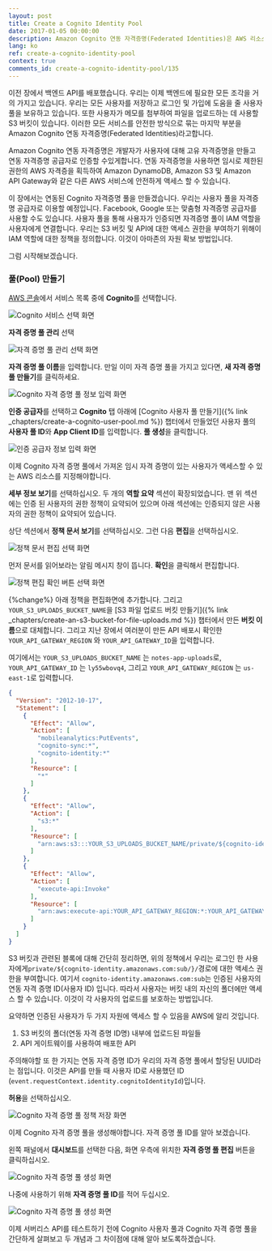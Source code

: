 ```yaml
---
layout: post
title: Create a Cognito Identity Pool
date: 2017-01-05 00:00:00
description: Amazon Cognito 연동 자격증명(Federated Identities)은 AWS 리소스를 보호하는 데 도움이됩니다. Cognito 사용자 풀은 서버리스 백엔드의 ID 제공 프로바이더로 사용할 수 있습니다. 사용자가 S3 버킷에 파일을 업로드하고 API 게이트웨이에 연결할 수 있게하려면 ID 풀을 만들어야합니다. IAM 정책에 S3 버킷의 이름을 지정하고 파일에 cognito-identity.amazonaws.com:sub 접두어를 붙입니다. 또한 API 게이트웨이 엔드포인트를 리소스로 추가할 것입니다.
lang: ko
ref: create-a-cognito-identity-pool
context: true
comments_id: create-a-cognito-identity-pool/135
---
```


이전 장에서 백엔드 API를 배포했습니다. 우리는 이제 백엔드에 필요한 모든 조각을 거의 가지고 있습니다. 우리는 모든 사용자를 저장하고 로그인 및 가입에 도움을 줄 사용자 풀을 보유하고 있습니다. 또한 사용자가 메모를 첨부하여 파일을 업로드하는 데 사용할 S3 버킷이 있습니다. 이러한 모든 서비스를 안전한 방식으로 묶는 마지막 부분을 Amazon Cognito 연동 자격증명(Federated Identities)라고합니다.

Amazon Cognito 연동 자격증명은 개발자가 사용자에 대해 고유 자격증명을 만들고 연동 자격증명 공급자로 인증할 수있게합니다. 연동 자격증명을 사용하면 임시로 제한된 권한의 AWS 자격증을 획득하여 Amazon DynamoDB, Amazon S3 및 Amazon API Gateway와 같은 다른 AWS 서비스에 안전하게 액세스 할 수 있습니다.

이 장에서는 연동된 Cognito 자격증명 풀을 만들겠습니다. 우리는 사용자 풀을 자격증명 공급자로 이용할 예정입니다. Facebook, Google 또는 맞춤형 자격증명 공급자를 사용할 수도 있습니다. 사용자 풀을 통해 사용자가 인증되면 자격증명 풀이 IAM 역할을 사용자에게 연결합니다. 우리는 S3 버킷 및 API에 대한 액세스 권한을 부여하기 위해이 IAM 역할에 대한 정책을 정의합니다. 이것이 아마존의 자원 확보 방법입니다.

그럼 시작해보겠습니다.

###  풀(Pool) 만들기

[AWS 콘솔](https://console.aws.amazon.com)에서 서비스 목록 중에 **Cognito**를 선택합니다. 

![Cognito 서비스 선택 화면](/assets/cognito-identity-pool/select-cognito-service.png)

**자격 증명 풀 관리** 선택

![자격 증명 풀 관리 선택 화면](/assets/cognito-identity-pool/select-manage-federated-identities.png)

**자격 증명 풀 이름**을 입력합니다. 만일 이미 자격 증명 풀을 가지고 있다면, **새 자격 증명 풀 만들기**를 클릭하세요.

![Cognito 자격 증명 풀 정보 입력 화면](/assets/cognito-identity-pool/fill-identity-pool-info.png)

**인증 공급자**를 선택하고 **Cognito** 탭 아래에 [Cognito 사용자 풀 만들기]({% link _chapters/create-a-cognito-user-pool.md %}) 챕터에서 만들었던 사용자 풀의 **사용자 풀 ID**와 **App Client ID**를 입력합니다. **풀 생성**을 클릭합니다.

![인증 공급자 정보 입력 화면](/assets/cognito-identity-pool/fill-authentication-provider-info.png)

이제 Cognito 자격 증명 풀에서 가져온 임시 자격 증명이 있는 사용자가 액세스할 수 있는 AWS 리소스를 지정해야합니다.

**세부 정보 보기**를 선택하십시오. 두 개의 **역할 요약** 섹션이 확장되었습니다. 맨 위 섹션에는 인증 된 사용자의 권한 정책이 요약되어 있으며 아래 섹션에는 인증되지 않은 사용자의 권한 정책이 요약되어 있습니다.

상단 섹션에서 **정책 문서 보기**를 선택하십시오. 그런 다음 **편집**을 선택하십시오.

![정책 문서 편집 선택 화면](/assets/cognito-identity-pool/select-edit-policy-document.png)

먼저 문서를 읽어보라는 알림 메시지 창이 뜹니다. **확인**을 클릭해서 편집합니다.

![정책 편집 확인 버튼 선택 화면](/assets/cognito-identity-pool/select-confirm-edit-policy.png)

{%change%} 아래 정책을 편집화면에 추가합니다. 그리고 `YOUR_S3_UPLOADS_BUCKET_NAME`을 [S3 파일 업로드 버킷 만들기]({% link _chapters/create-an-s3-bucket-for-file-uploads.md %}) 챕터에서 만든 **버킷 이름**으로 대체합니다. 그리고 지난 장에서 여러분이 만든 API 배포시 확인한 `YOUR_API_GATEWAY_REGION` 와 `YOUR_API_GATEWAY_ID`을 입력합니다. 

여기에서는 `YOUR_S3_UPLOADS_BUCKET_NAME` 는 `notes-app-uploads`로, `YOUR_API_GATEWAY_ID` 는 `ly55wbovq4`, 그리고 `YOUR_API_GATEWAY_REGION` 는 `us-east-1`로 입력합니다.

``` json
{
  "Version": "2012-10-17",
  "Statement": [
    {
      "Effect": "Allow",
      "Action": [
        "mobileanalytics:PutEvents",
        "cognito-sync:*",
        "cognito-identity:*"
      ],
      "Resource": [
        "*"
      ]
    },
    {
      "Effect": "Allow",
      "Action": [
        "s3:*"
      ],
      "Resource": [
        "arn:aws:s3:::YOUR_S3_UPLOADS_BUCKET_NAME/private/${cognito-identity.amazonaws.com:sub}/*"
      ]
    },
    {
      "Effect": "Allow",
      "Action": [
        "execute-api:Invoke"
      ],
      "Resource": [
        "arn:aws:execute-api:YOUR_API_GATEWAY_REGION:*:YOUR_API_GATEWAY_ID/*/*/*"
      ]
    }
  ]
}
```

S3 버킷과 관련된 블록에 대해 간단히 정리하면, 위의 정책에서 우리는 로그인 한 사용자에게`private/${cognito-identity.amazonaws.com:sub/}/`경로에 대한 액세스 권한을 부여합니다. 여기서 `cognito-identity.amazonaws.com:sub`는 인증된 사용자의 연동 자격 증명 ID(사용자 ID) 입니다. 따라서 사용자는 버킷 내의 자신의 폴더에만 액세스 할 수 있습니다. 이것이 각 사용자의 업로드를 보호하는 방법입니다.

요약하면 인증된 사용자가 두 가지 자원에 액세스 할 수 있음을 AWS에 알리 것입니다.

1. S3 버킷의 폴더(연동 자격 증명 ID명) 내부에 업로드된 파일들
2. API 게이트웨이를 사용하여 배포한 API

주의해야할 또 한 가지는 연동 자격 증명 ID가 우리의 자격 증명 풀에서 할당된 UUID라는 점입니다. 이것은 API를 만들 때 사용자 ID로 사용했던 ID (`event.requestContext.identity.cognitoIdentityId`)입니다.

**허용**을 선택하십시오.

![Cognito 자격 증명 풀 정책 저장 화면](/assets/cognito-identity-pool/submit-identity-pool-policy.png)

이제 Cognito 자격 증명 풀을 생성해야합니다. 자격 증명 풀 ID를 알아 보겠습니다.

왼쪽 패널에서 **대시보드**를 선택한 다음, 화면 우측에 위치한 **자격 증명 풀 편집** 버튼을 클릭하십시오.

![Cognito 자격 증명 풀 생성 화면](/assets/cognito-identity-pool/identity-pool-created.png)

나중에 사용하기 위해 **자격 증명 풀 ID**를 적어 두십시오.

![Cognito 자격 증명 풀 생성 화면](/assets/cognito-identity-pool/identity-pool-id.png)

이제 서버리스 API를 테스트하기 전에 Cognito 사용자 풀과 Cognito 자격 증명 풀을 간단하게 살펴보고 두 개념과 그 차이점에 대해 알아 보도록하겠습니다.
